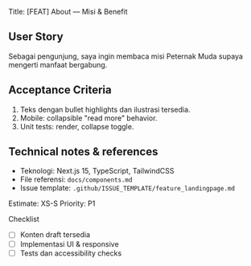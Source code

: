 <!-- Copied/adapted from requirements and issue templates -->
Title: [FEAT] About — Misi & Benefit

User Story
----------
Sebagai pengunjung, saya ingin membaca misi Peternak Muda supaya mengerti manfaat bergabung.

Acceptance Criteria
-------------------
1. Teks dengan bullet highlights dan ilustrasi tersedia.
2. Mobile: collapsible "read more" behavior.
3. Unit tests: render, collapse toggle.

Technical notes & references
---------------------------
- Teknologi: Next.js 15, TypeScript, TailwindCSS
- File referensi: `docs/components.md`
- Issue template: `.github/ISSUE_TEMPLATE/feature_landingpage.md`

Estimate: XS-S
Priority: P1

Checklist
- [ ] Konten draft tersedia
- [ ] Implementasi UI & responsive
- [ ] Tests dan accessibility checks
